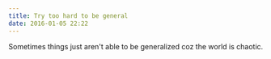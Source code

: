 ```yaml
---
title: Try too hard to be general
date: 2016-01-05 22:22
---
```


Sometimes things just aren't able to be generalized coz the world is chaotic.


